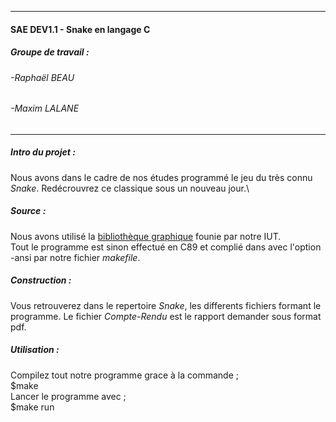 _________________________________________
#### **SAE DEV1.1** - Snake en langage C

##### Groupe de travail : 
###### -Raphaël BEAU 
###### -Maxim LALANE 
_________________________________________

##### **Intro du projet :**
Nous avons dans le cadre de nos études programmé le jeu du très connu _Snake_. Redécrouvrez ce classique sous un nouveau jour.\

##### **Source :**
Nous avons utilisé la [bibliothèque graphique](http://www.iut-fbleau.fr/sitebp/doc/doc_bib_graphique/index.php) founie par notre IUT.\
Tout le programme est sinon effectué en C89 et complié dans avec l'option -ansi par notre fichier _makefile_.

##### **Construction :**
Vous retrouverez dans le repertoire _Snake_, les differents fichiers formant le programme. Le fichier _Compte-Rendu_ est le rapport demander sous format pdf.

##### **Utilisation :**
Compilez tout notre programme grace à la commande ;\
       $make\
Lancer le programme avec ;\
       $make run
